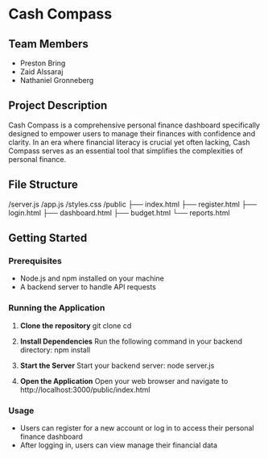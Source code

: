 # Cash Compass

## Team Members
- Preston Bring
- Zaid Alssaraj
- Nathaniel Gronneberg

## Project Description
Cash Compass is a comprehensive personal finance dashboard specifically designed to empower users to manage their finances with confidence and clarity. In an era where financial literacy is crucial yet often lacking, Cash Compass serves as an essential tool that simplifies the complexities of personal finance.

## File Structure

/server.js
/app.js
/styles.css
/public
    ├── index.html
    ├── register.html
    ├── login.html
    ├── dashboard.html
    ├── budget.html
    └── reports.html

## Getting Started

### Prerequisites
- Node.js and npm installed on your machine
- A backend server to handle API requests

### Running the Application

1. **Clone the repository**
   git clone <repository-url>
   cd <repository-folder>

2. **Install Dependencies**
   Run the following command in your backend directory:
   npm install

3. **Start the Server**
   Start your backend server:
   node server.js

4. **Open the Application**
   Open your web browser and navigate to
   http://localhost:3000/public/index.html

### Usage
- Users can register for a new account or log in to access their personal finance dashboard
- After logging in, users can view manage their financial data
